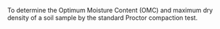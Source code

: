 To determine the Optimum Moisture Content (OMC) and maximum dry density of a soil sample by the standard Proctor compaction test.
